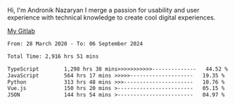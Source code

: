 Hi, I'm Andronik Nazaryan
I merge a passion for usability and user experience with technical knowledge to create cool digital experiences.

[My Gitlab](https://gitlab.com/anridev24)

<!--START_SECTION:waka-->

```txt
From: 28 March 2020 - To: 06 September 2024

Total Time: 2,916 hrs 51 mins

TypeScript        1,298 hrs 38 mins>>>>>>>>>>>--------------   44.52 %
JavaScript        564 hrs 17 mins >>>>>--------------------   19.35 %
Python            313 hrs 48 mins >>>----------------------   10.76 %
Vue.js            150 hrs 20 mins >------------------------   05.15 %
JSON              144 hrs 54 mins >------------------------   04.97 %
```

<!--END_SECTION:waka-->

